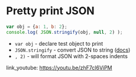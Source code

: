 # Pretty print JSON

```javascript
var obj = {a: 1, b: 2};
console.log( JSON.stringify(obj, null, 2) );
```

- `var obj` - declare test object to print
- `JSON.stringify` - convert JSON to string ([docs](https://developer.mozilla.org/ru/docs/Web/JavaScript/Reference/Global_Objects/JSON/stringify))
- `, 2)` - will format JSON with 2-spaces indents


link_youtube: https://youtu.be/zhF7cl6ViPM
